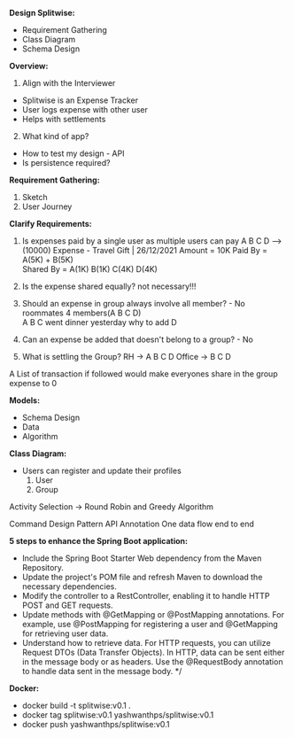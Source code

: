 **Design Splitwise:**
- Requirement Gathering
- Class Diagram
- Schema Design

**Overview:**

1) Align with the Interviewer
  - Splitwise is an Expense Tracker
  - User logs expense with other user
  - Helps with settlements

2) What kind of app?
  - How to test my design - API
  - Is persistence required?

**Requirement Gathering:**

1) Sketch
2) User Journey

**Clarify Requirements:**
1) Is expenses paid by a single user as multiple users can pay
    A B C D --> (10000)
    Expense - Travel Gift | 26/12/2021
    Amount = 10K
    Paid By = A(5K) + B(5K)                    
    Shared By = A(1K) B(1K) C(4K) D(4K)          

2) Is the  expense  shared  equally? not necessary!!!

3) Should an expense in group always involve all member? - No 
    roommates 4 members(A B C D)    
    A B C went dinner yesterday 
    why to add D

4) Can an expense be added that doesn't belong to a group? - No

5) What is settling the Group?
   RH -> A B C D
   Office -> B C D

A List of transaction if followed would make everyones share in the group expense to 0

**Models:**
- Schema Design
- Data
- Algorithm

**Class Diagram:**
- Users can register and update their profiles
  1) User
  2) Group

Activity Selection -> Round Robin and Greedy Algorithm

Command Design Pattern
API Annotation
One data flow end to end

**5 steps to enhance the Spring Boot application:**
- Include the Spring Boot Starter Web dependency from the Maven Repository.
- Update the project's POM file and refresh Maven to download the necessary dependencies.
- Modify the controller to a RestController, enabling it to handle HTTP POST and GET requests.
- Update methods with @GetMapping or @PostMapping annotations. For example, use @PostMapping
  for registering a user and @GetMapping for retrieving user data.
- Understand how to retrieve data. For HTTP requests, you can utilize Request DTOs
  (Data Transfer Objects). In HTTP, data can be sent either in the message body or as headers.
  Use the @RequestBody annotation to handle data sent in the message body. */

**Docker:**

- docker build -t splitwise:v0.1 .
- docker tag splitwise:v0.1 yashwanthps/splitwise:v0.1
- docker push yashwanthps/splitwise:v0.1     
